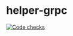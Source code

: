 # helper-grpc
[![Code checks](https://github.com/To-n-y/helper-grpc/actions/workflows/tests.yml/badge.svg)](https://github.com/To-n-y/helper-grpc/actions/workflows/tests.yml)
